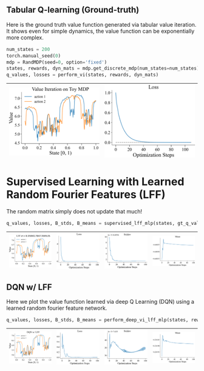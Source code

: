 
## Tabular Q-learning (Ground-truth)

Here is the ground truth value function generated via tabular
value iteration. It shows even for simple dynamics, the value
function can be exponentially more complex.

```python
num_states = 200
torch.manual_seed(0)
mdp = RandMDP(seed=0, option='fixed')
states, rewards, dyn_mats = mdp.get_discrete_mdp(num_states=num_states)
q_values, losses = perform_vi(states, rewards, dyn_mats)
```
| <img style="align-self:center; zoom:0.3;" src="value_iteration_lff_mlp/value_iteration.png?ts=134374" image="None" styles="{'margin': '0.5em'}" width="None" height="None" dpi="300"/> | <img style="align-self:center; zoom:0.3;" src="value_iteration_lff_mlp/value_iteration_loss.png?ts=974475" image="None" styles="{'margin': '0.5em'}" width="None" height="None" dpi="300"/> |
|:--------------------------------------------------------------------------------------------------------------------------------------------------------------------------------------:|:-------------------------------------------------------------------------------------------------------------------------------------------------------------------------------------------:|


# Supervised Learning with Learned Random Fourier Features (LFF)

The random matrix simply does not update that much!

```python
q_values, losses, B_stds, B_means = supervised_lff_mlp(states, gt_q_values, B_scale=8, n_epochs=100)
```
| <img style="align-self:center; zoom:0.3;" src="value_iteration_lff_mlp/supervised_lff_mlp.png?ts=359341" image="None" styles="{'margin': '0.5em'}" width="None" height="None" dpi="300"/> | <img style="align-self:center; zoom:0.3;" src="value_iteration_lff_mlp/supervised_lff_mlp_loss.png?ts=042359" image="None" styles="{'margin': '0.5em'}" width="None" height="None" dpi="300"/> | <img style="align-self:center; zoom:0.3;" src="value_iteration_lff_mlp/supervised_lff_mlp_stddev.png?ts=446509" image="None" styles="{'margin': '0.5em'}" width="None" height="None" dpi="300"/> | <img style="align-self:center; zoom:0.3;" src="value_iteration_lff_mlp/supervised_lff_mlp_mean.png?ts=761717" image="None" styles="{'margin': '0.5em'}" width="None" height="None" dpi="300"/> |
|:-----------------------------------------------------------------------------------------------------------------------------------------------------------------------------------------:|:----------------------------------------------------------------------------------------------------------------------------------------------------------------------------------------------:|:------------------------------------------------------------------------------------------------------------------------------------------------------------------------------------------------:|:----------------------------------------------------------------------------------------------------------------------------------------------------------------------------------------------:|

## DQN w/ LFF

Here we plot the value function learned via deep Q Learning (DQN) using a learned random
fourier feature network.

```python
q_values, losses, B_stds, B_means = perform_deep_vi_lff_mlp(states, rewards, dyn_mats, B_scale=8, n_epochs=100)
```
| <img style="align-self:center; zoom:0.3;" src="value_iteration_lff_mlp/dqn_lff_mlp.png?ts=908633" image="None" styles="{'margin': '0.5em'}" width="None" height="None" dpi="300"/> | <img style="align-self:center; zoom:0.3;" src="value_iteration_lff_mlp/dqn_lff_mlp_loss.png?ts=279575" image="None" styles="{'margin': '0.5em'}" width="None" height="None" dpi="300"/> | <img style="align-self:center; zoom:0.3;" src="value_iteration_lff_mlp/dqn_lff_mlp_stddev.png?ts=559000" image="None" styles="{'margin': '0.5em'}" width="None" height="None" dpi="300"/> | <img style="align-self:center; zoom:0.3;" src="value_iteration_lff_mlp/dqn_lff_mlp_mean.png?ts=055967" image="None" styles="{'margin': '0.5em'}" width="None" height="None" dpi="300"/> |
|:----------------------------------------------------------------------------------------------------------------------------------------------------------------------------------:|:---------------------------------------------------------------------------------------------------------------------------------------------------------------------------------------:|:-----------------------------------------------------------------------------------------------------------------------------------------------------------------------------------------:|:---------------------------------------------------------------------------------------------------------------------------------------------------------------------------------------:|
